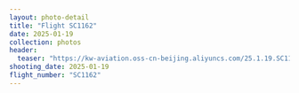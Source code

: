```yaml
---
layout: photo-detail
title: "Flight SC1162"
date: 2025-01-19
collection: photos
header:
  teaser: "https://kw-aviation.oss-cn-beijing.aliyuncs.com/25.1.19.SC1162.JPG"
shooting_date: 2025-01-19
flight_number: "SC1162"
---
```


